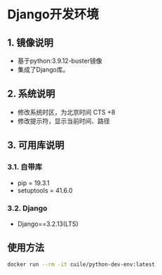 # Django开发环境

## 1. 镜像说明

- 基于python:3.9.12-buster镜像
- 集成了Django库。

## 2. 系统说明

- 修改系统时区，为北京时间 CTS +8
- 修改提示符，显示当前时间、路径

## 3. 可用库说明

### 3.1. 自带库

- pip = 19.3.1
- setuptools = 41.6.0

### 3.2. Django

- Django==3.2.13(LTS)


## 使用方法

```bash
docker run --rm -it cuile/python-dev-env:latest
```
